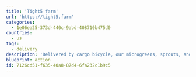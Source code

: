 ```yaml
---
title: 'Tight5 farm'
url: 'https://tight5.farm'
categories:
  - 1e06ea25-373d-440c-9abd-408710b475d0
countries:
  - us
tags:
  - delivery
description: 'Delivered by cargo bicycle, our microgreens, sprouts, and culinary herbs are grown sustainably at production scale in an ultra-minimalist hydroponic vertical farming unit'
blueprint: action
id: 7126cd51-f635-40a8-87d4-6fa232c1b9c5
---
```

